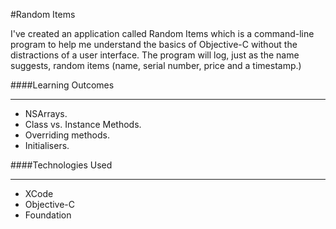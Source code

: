 #Random Items

I've created an application called Random Items which is a command-line program to help me understand the basics of Objective-C without the distractions of a user interface. The program will log, just as the name suggests, random items (name, serial number, price and a timestamp.)

####Learning Outcomes
____
- NSArrays.
- Class vs. Instance Methods.
- Overriding methods.
- Initialisers.

####Technologies Used
____
- XCode
- Objective-C
- Foundation